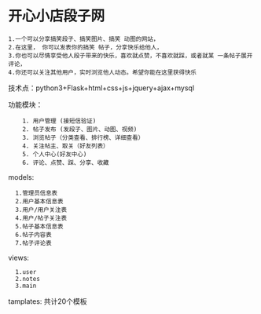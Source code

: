 # 开心小店段子网
    1.一个可以分享搞笑段子、搞笑图片、搞笑 动图的网站，
    2.在这里， 你可以发表你的搞笑 帖子，分享快乐给他人，
    3.你也可以尽情享受他人段子带来的快乐，喜欢就点赞，不喜欢就踩，或者就某 一条帖子展开评论， 
    4.你还可以关注其他用户，实时浏览他人动态。希望你能在这里获得快乐
技术点：python3+Flask+html+css+js+jquery+ajax+mysql

功能模块：

        1. 用户管理 (接短信验证)
        2. 帖子发布 (发段子、图片、动图、视频)
        3. 浏览帖子（分类查看、排行榜、详细查看）
        4. 关注帖主、取关（好友列表）
        5. 个人中心(好友中心)
        6. 评论、点赞、踩、分享、收藏

models:

      1.管理员信息表
      2.用户基本信息表
      3.用户/用户关注表
      4.用户/帖子关注表
      5.帖子基本信息表
      6.帖子内容表
      7.帖子评论表

views:

      1.user
      2.notes
      3.main
  
tamplates:
      共计20个模板
  
